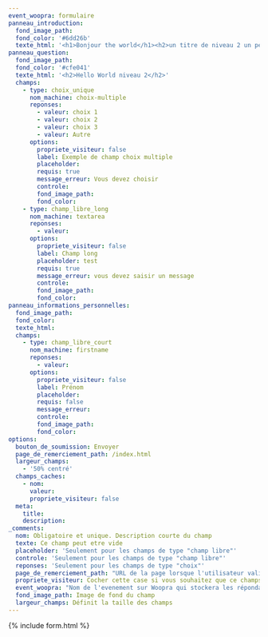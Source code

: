 ```yaml
---
event_woopra: formulaire
panneau_introduction:
  fond_image_path:
  fond_color: '#6dd26b'
  texte_html: '<h1>Bonjour the world</h1><h2>un titre de niveau 2 un peu plus long que le titre principal</h2>'
panneau_question:
  fond_image_path:
  fond_color: '#cfe041'
  texte_html: '<h2>Hello World niveau 2</h2>'
  champs:
    - type: choix_unique
      nom_machine: choix-multiple
      reponses:
        - valeur: choix 1
        - valeur: choix 2
        - valeur: choix 3
        - valeur: Autre
      options:
        propriete_visiteur: false
        label: Exemple de champ choix multiple
        placeholder:
        requis: true
        message_erreur: Vous devez choisir
        controle:
        fond_image_path:
        fond_color:
    - type: champ_libre_long
      nom_machine: textarea
      reponses:
        - valeur:
      options:
        propriete_visiteur: false
        label: Champ long
        placeholder: test
        requis: true
        message_erreur: vous devez saisir un message
        controle:
        fond_image_path:
        fond_color:
panneau_informations_personnelles:
  fond_image_path:
  fond_color:
  texte_html:
  champs:
    - type: champ_libre_court
      nom_machine: firstname
      reponses:
        - valeur:
      options:
        propriete_visiteur: false
        label: Prénom
        placeholder:
        requis: false
        message_erreur:
        controle:
        fond_image_path:
        fond_color:
options:
  bouton_de_soumission: Envoyer
  page_de_remerciement_path: /index.html
  largeur_champs:
    - '50% centré'
  champs_caches:
    - nom:
      valeur:
      propriete_visiteur: false
  meta:
    title:
    description:
_comments:
  nom: Obligatoire et unique. Description courte du champ
  texte: Ce champ peut etre vide
  placeholder: 'Seulement pour les champs de type "champ libre"'
  controle: 'Seulement pour les champs de type "champ libre"'
  reponses: 'Seulement pour les champs de type "choix"'
  page_de_remerciement_path: "URL de la page lorsque l'utilisateur valide le formulaire"
  propriete_visiteur: Cocher cette case si vous souhaitez que ce champs remonte dans les propriété du visiteur sur Woopra
  event_woopra: "Nom de l'evenement sur Woopra qui stockera les répondants <a href=\"http://google.com\" target=\"_blank\">blabla</a>"
  fond_image_path: Image de fond du champ
  largeur_champs: Définit la taille des champs
---
```

{% include form.html %}
